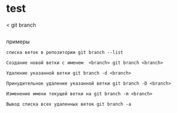 # test


< git branch 
```позволяет создавать, просматривать, переименовывать и удалять ветки. Она не дает возможности переключаться между ветками или выполнять слияние раздвоенной истории воедино
```
примеры
```
списка веток в репозитории git branch --list
```
```
Создание новой ветки с именем  <branch> git branch <branch>
```
```
Удаление указанной ветки git branch -d <branch>
```
```
Принудительное удаление указанной ветки git branch -D <branch>
```
```
Изменение имени текущей ветки на git branch -m <branch>
```
``` 
Вывод списка всех удаленных веток git branch -a
```
